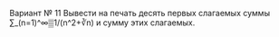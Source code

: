 Вариант № 11
Вывести на печать десять первых слагаемых суммы ∑_(n=1)^∞▒1/(n^2+∛n) и сумму этих слагаемых.
